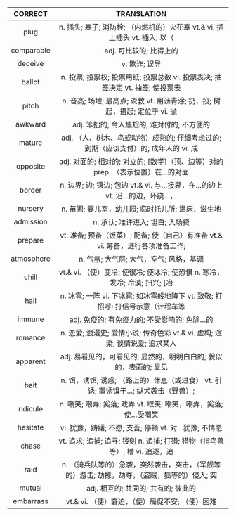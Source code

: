 | CORRECT | TRANSLATION |
|:-------:|:-----------:|
|plug|n. 插头; 塞子; 消防栓; （内燃机的）火花塞 vt.& vi. 插上插头 vt. 插入; 以（|
|comparable|adj. 可比较的; 比得上的|
|deceive|v. 欺诈; 误导|
|ballot|n. 投票; 投票权; 投票用纸; 投票总数 vi. 投票表决; 抽签决定 vt. 抽签; 使投票表|
|pitch|n. 音高; 场地; 最高点; 说教 vt. 用沥青涂; 扔，投; 树起，搭起; 定位于 vi. 抛|
|awkward|adj. 笨拙的; 令人尴尬的; 难对付的; 不方便的|
|mature|adj. （人、树木、鸟或动物）成熟的; 仔细考虑过的; 到期（应该支付）的; 成年人的 vi. 成|
|opposite|adj. 对面的; 相对的; 对立的; [数学]（顶、边等）对的 prep. （表示位置）在…的对面|
|border|n. 边界; 边; 镶边; 包边 vt.& vi. 与…接界，在…的边上 vt. 沿…的边，环绕…，|
|nursery|n. 苗圃; 婴儿室，幼儿园; 临时托儿所; 温床，滋生地|
|admission|n. 承认; 准许进入; 坦白; 入场费|
|prepare|vt. 准备; 预备（饭菜）; 配备; 使（自己）有准备 vt.& vi. 筹备，进行各项准备工作;|
|atmosphere|n. 气氛; 大气层; 大气，空气; 风格，基调|
|chill|vt.& vi. （使）变冷; 使很冷; 使冰冷; 使恐惧 n. 寒冷，发冷; 冷漠; 扫兴; [冶|
|hail|n. 冰雹; 一阵 vi. 下冰雹; 如冰雹般地降下 vt. 致敬; 打招呼; 打信号示意（计程车等|
|immune|adj. 免疫的; 有免疫力的; 不受影响的; 免除…的|
|romance|n. 恋爱; 浪漫史; 爱情小说; 传奇色彩 vt.& vi. 虚构; 渲染; 谈情说爱; 追求某人|
|apparent|adj. 易看见的，可看见的; 显然的，明明白白的; 貌似的，表面的; 显见|
|bait|n. 饵，诱饵; 诱惑; （路上的）休息（或进食） vt. 引诱; 置诱饵于…; 纵犬袭击（野兽）;|
|ridicule|n. 嘲笑; 嘲弄; 奚落; 戏弄 vt. 取笑; 嘲笑，嘲弄，奚落; 使…受嘲笑|
|hesitate|vi. 犹豫，踌躇; 不愿; 支吾; 停顿 vt. 对…犹豫; 不情愿|
|chase|vt. 追求; 追捕; 追寻; 镂刻 n. 追捕; 打猎; 猎物（指鸟兽等）; 槽 vi. 追逐，追|
|raid|n. （骑兵队等的）急袭，突然袭击，突击，（军舰等的）游击; 劫掠，劫夺，（盗贼，狐等的）侵入; 突|
|mutual|adj. 相互的; 共同的; 共有的; 彼此的|
|embarrass|vt.& vi. （使）窘迫，（使）局促不安; （使）困难|
